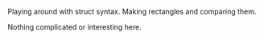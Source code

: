 
Playing around with struct syntax.
Making rectangles and comparing them.

Nothing complicated or interesting here.


